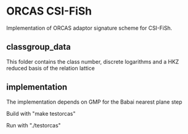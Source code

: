 # ORCAS CSI-FiSh
Implementation of ORCAS adaptor signature scheme for CSI-FiSh.

## classgroup_data 
This folder contains the class number, discrete logarithms and a HKZ reduced basis of the relation lattice

## implementation 

The implementation depends on GMP for the Babai nearest plane step

Build with "make testorcas"

Run with "./testorcas"
